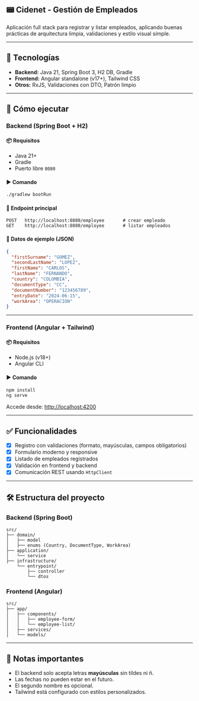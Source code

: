 ## 📟 Cidenet - Gestión de Empleados

Aplicación full stack para registrar y listar empleados, aplicando buenas prácticas de arquitectura limpia, validaciones y estilo visual simple.

---

## 🔩 Tecnologías

* **Backend:** Java 21, Spring Boot 3, H2 DB, Gradle
* **Frontend:** Angular standalone (v17+), Tailwind CSS
* **Otros:** RxJS, Validaciones con DTO, Patrón limpio

---

## 🚀 Cómo ejecutar

### Backend (Spring Boot + H2)

#### 📦 Requisitos

* Java 21+
* Gradle
* Puerto libre `8080`

#### ▶️ Comando

```bash
./gradlew bootRun
```

#### 🔗 Endpoint principal

```http
POST   http://localhost:8080/employee       # crear empleado
GET    http://localhost:8080/employee       # listar empleados
```

#### 🔪 Datos de ejemplo (JSON)

```json
{
  "firstSurname": "GOMEZ",
  "secondLastName": "LOPEZ",
  "firstName": "CARLOS",
  "lastName": "FERNANDO",
  "country": "COLOMBIA",
  "documentType": "CC",
  "documentNumber": "123456789",
  "entryDate": "2024-06-15",
  "workArea": "OPERACION"
}
```

---

### Frontend (Angular + Tailwind)

#### 📦 Requisitos

* Node.js (v18+)
* Angular CLI

#### ▶️ Comando

```bash
npm install
ng serve
```

Accede desde: [http://localhost:4200](http://localhost:4200)

---

## ✅ Funcionalidades

* [x] Registro con validaciones (formato, mayúsculas, campos obligatorios)
* [x] Formulario moderno y responsive
* [x] Listado de empleados registrados
* [x] Validación en frontend y backend
* [x] Comunicación REST usando `HttpClient`

---

## 🛠️ Estructura del proyecto

### Backend (Spring Boot)

```
src/
├── domain/
│   ├── model
│   ├── enums (Country, DocumentType, WorkArea)
├── application/
│   └── service
├── infrastructure/
    └── entrypoint/
        ├── controller
        └── dtos
```

### Frontend (Angular)

```
src/
├── app/
│   ├── components/
│   │   ├── employee-form/
│   │   └── employee-list/
│   ├── services/
│   └── models/
```

---

## 📌 Notas importantes

* El backend solo acepta letras **mayúsculas** sin tildes ni ñ.
* Las fechas no pueden estar en el futuro.
* El segundo nombre es opcional.
* Tailwind está configurado con estilos personalizados.
